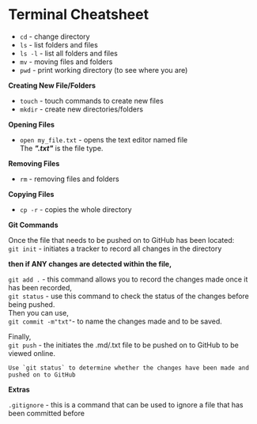 # Terminal Cheatsheet 


* `cd` - change directory 
* `ls` - list folders and files
* `ls -l` - list all folders and files
* `mv` - moving files and folders
* `pwd` - print working directory (to see where you are)

**Creating New File/Folders**
* `touch` - touch commands to create new files
* `mkdir` - create new directories/folders

**Opening Files**
* `open my_file.txt` - opens the text editor named file <br>
The **_".txt"_** is the file type.

**Removing Files**
* `rm` - removing files and folders

**Copying Files**
* `cp -r` - copies the whole directory 

**Git Commands**

Once the file that needs to be pushed on to GitHub has been located: <br>
`git init` - initiates a tracker to record all changes in the directory <br>

**then if ANY changes are detected within the file,** <br>

`git add .` - this command allows you to record the changes made 
once it has been recorded, <br>
`git status` - use this command to check the status of the changes before being pushed. <br>
 Then you can use,<br>
`git commit -m"txt"`- to name the changes made and to be saved. <br>

Finally, <br>
`git push` - the initiates the .md/.txt file to be pushed on to GitHub to be viewed online.

``` 
Use `git status` to determine whether the changes have been made and pushed on to GitHub
```
**Extras**

`.gitignore` - this is a command that can be used to ignore a file that has been committed before <br>

